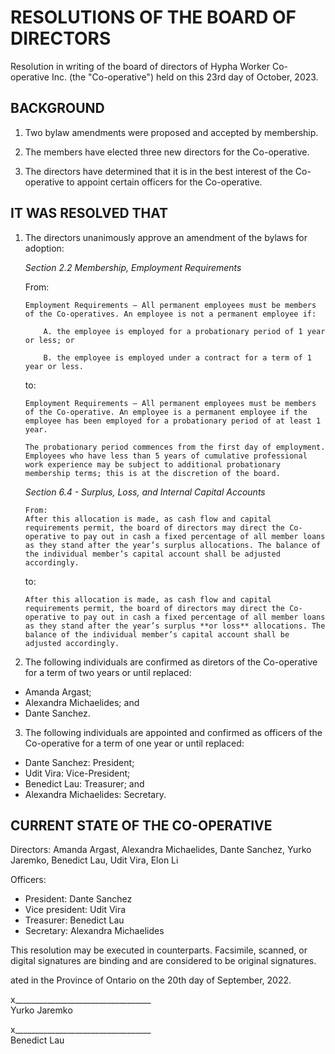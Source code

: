 # RESOLUTIONS OF THE BOARD OF DIRECTORS
Resolution in writing of the board of directors of Hypha Worker Co-operative Inc. (the "Co-operative") held on this 23rd day of October, 2023.

## BACKGROUND
1. Two bylaw amendments were proposed and accepted by membership.

2. The members have elected three new directors for the Co-operative.

3. The directors have determined that it is in the best interest of the Co-operative to appoint certain officers for the Co-operative.

## IT WAS RESOLVED THAT

1. The directors unanimously approve an amendment of the bylaws for adoption:

   _Section 2.2 Membership, Employment Requirements_

    From:
    ```
    Employment Requirements – All permanent employees must be members of the Co-operatives. An employee is not a permanent employee if:
    
        A. the employee is employed for a probationary period of 1 year or less; or
    
        B. the employee is employed under a contract for a term of 1 year or less.
    ```
    to:
    ```
    Employment Requirements – All permanent employees must be members of the Co-operative. An employee is a permanent employee if the employee has been employed for a probationary period of at least 1 year.
    
    The probationary period commences from the first day of employment. Employees who have less than 5 years of cumulative professional work experience may be subject to additional probationary membership terms; this is at the discretion of the board. 
    ```

    _Section 6.4 - Surplus, Loss, and Internal Capital Accounts_
    ```
    From:
    After this allocation is made, as cash flow and capital requirements permit, the board of directors may direct the Co-operative to pay out in cash a fixed percentage of all member loans as they stand after the year’s surplus allocations. The balance of the individual member’s capital account shall be adjusted accordingly.
    ```
    to:
    ```
    After this allocation is made, as cash flow and capital requirements permit, the board of directors may direct the Co-operative to pay out in cash a fixed percentage of all member loans as they stand after the year’s surplus **or loss** allocations. The balance of the individual member’s capital account shall be adjusted accordingly.
    ```

2. The following individuals are confirmed as diretors of the Co-operative for a term of two years or until replaced:

- Amanda Argast;
- Alexandra Michaelides; and
- Dante Sanchez.

3. The following individuals are appointed and confirmed as officers of the Co-operative for a term of one year or until replaced:

- Dante Sanchez: President;
- Udit Vira: Vice-President;
- Benedict Lau: Treasurer; and
- Alexandra Michaelides: Secretary.

## CURRENT STATE OF THE CO-OPERATIVE
Directors: Amanda Argast, Alexandra Michaelides, Dante Sanchez, Yurko Jaremkο, Benedict Lau, Udit Vira, Elon Li

Officers:
* President: Dante Sanchez
* Vice president: Udit Vira
* Treasurer: Benedict Lau
* Secretary: Alexandra Michaelides

This resolution may be executed in counterparts. Facsimile, scanned, or digital signatures are binding and are considered to be original signatures.

ated in the Province of Ontario on the 20th day of September, 2022.



x__________________________________  
Yurko Jaremkο

x__________________________________  
Benedict Lau
